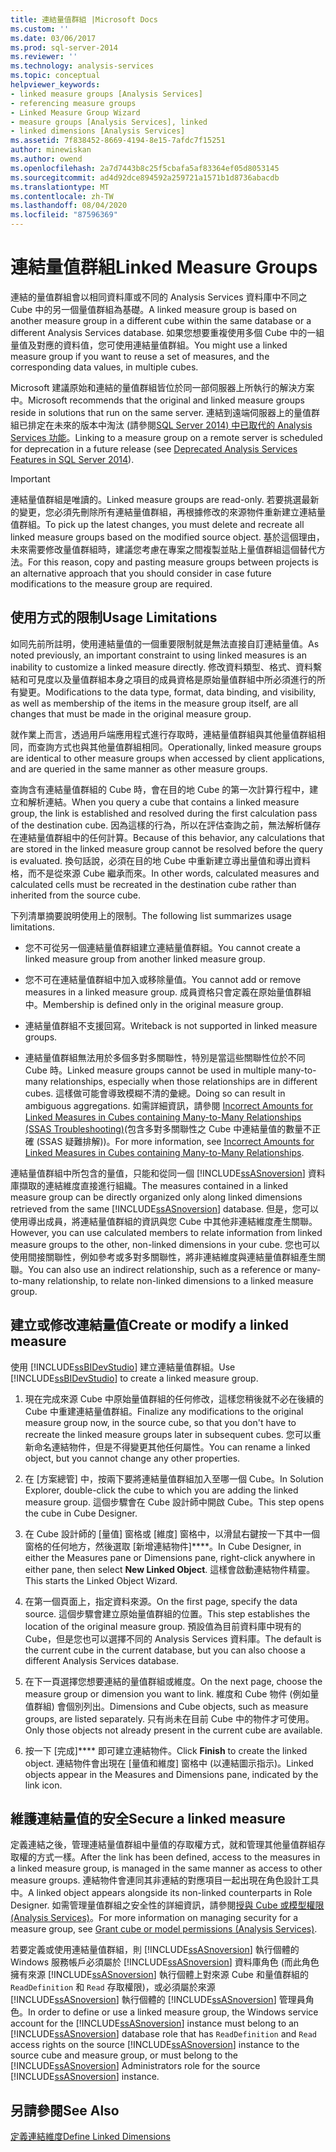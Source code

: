 ```yaml
---
title: 連結量值群組 |Microsoft Docs
ms.custom: ''
ms.date: 03/06/2017
ms.prod: sql-server-2014
ms.reviewer: ''
ms.technology: analysis-services
ms.topic: conceptual
helpviewer_keywords:
- linked measure groups [Analysis Services]
- referencing measure groups
- Linked Measure Group Wizard
- measure groups [Analysis Services], linked
- linked dimensions [Analysis Services]
ms.assetid: 7f838452-8669-4194-8e15-7afdc7f15251
author: minewiskan
ms.author: owend
ms.openlocfilehash: 2a7d7443b8c25f5cbafa5af83364ef05d8053145
ms.sourcegitcommit: ad4d92dce894592a259721a1571b1d8736abacdb
ms.translationtype: MT
ms.contentlocale: zh-TW
ms.lasthandoff: 08/04/2020
ms.locfileid: "87596369"
---
```

# <a name="linked-measure-groups"></a><span data-ttu-id="b1604-102">連結量值群組</span><span class="sxs-lookup"><span data-stu-id="b1604-102">Linked Measure Groups</span></span>
  <span data-ttu-id="b1604-103">連結的量值群組會以相同資料庫或不同的 Analysis Services 資料庫中不同之 Cube 中的另一個量值群組為基礎。</span><span class="sxs-lookup"><span data-stu-id="b1604-103">A linked measure group is based on another measure group in a different cube within the same database or a different Analysis Services database.</span></span> <span data-ttu-id="b1604-104">如果您想要重複使用多個 Cube 中的一組量值及對應的資料值，您可使用連結量值群組。</span><span class="sxs-lookup"><span data-stu-id="b1604-104">You might use a linked measure group if you want to reuse a set of measures, and the corresponding data values, in multiple cubes.</span></span>  
  
 <span data-ttu-id="b1604-105">Microsoft 建議原始和連結的量值群組皆位於同一部伺服器上所執行的解決方案中。</span><span class="sxs-lookup"><span data-stu-id="b1604-105">Microsoft recommends that the original and linked measure groups reside in solutions that run on the same server.</span></span> <span data-ttu-id="b1604-106">連結到遠端伺服器上的量值群組已排定在未來的版本中淘汰 (請參閱[SQL Server 2014) 中已取代的 Analysis Services 功能](../deprecated-analysis-services-features-in-sql-server-2014.md)。</span><span class="sxs-lookup"><span data-stu-id="b1604-106">Linking to a measure group on a remote server is scheduled for deprecation in a future release (see [Deprecated Analysis Services Features in SQL Server 2014](../deprecated-analysis-services-features-in-sql-server-2014.md)).</span></span>  
  
> [!IMPORTANT]  
>  <span data-ttu-id="b1604-107">連結量值群組是唯讀的。</span><span class="sxs-lookup"><span data-stu-id="b1604-107">Linked measure groups are read-only.</span></span> <span data-ttu-id="b1604-108">若要挑選最新的變更，您必須先刪除所有連結量值群組，再根據修改的來源物件重新建立連結量值群組。</span><span class="sxs-lookup"><span data-stu-id="b1604-108">To pick up the latest changes, you must delete and recreate all linked measure groups based on the modified source object.</span></span> <span data-ttu-id="b1604-109">基於這個理由，未來需要修改量值群組時，建議您考慮在專案之間複製並貼上量值群組這個替代方法。</span><span class="sxs-lookup"><span data-stu-id="b1604-109">For this reason, copy and pasting measure groups between projects is an alternative approach that you should consider in case future modifications to the measure group are required.</span></span>  
  
## <a name="usage-limitations"></a><span data-ttu-id="b1604-110">使用方式的限制</span><span class="sxs-lookup"><span data-stu-id="b1604-110">Usage Limitations</span></span>  
 <span data-ttu-id="b1604-111">如同先前所註明，使用連結量值的一個重要限制就是無法直接自訂連結量值。</span><span class="sxs-lookup"><span data-stu-id="b1604-111">As noted previously, an important constraint to using linked measures is an inability to customize a linked measure directly.</span></span> <span data-ttu-id="b1604-112">修改資料類型、格式、資料繫結和可見度以及量值群組本身之項目的成員資格是原始量值群組中所必須進行的所有變更。</span><span class="sxs-lookup"><span data-stu-id="b1604-112">Modifications to the data type, format, data binding, and visibility, as well as membership of the items in the measure group itself, are all changes that must be made in the original measure group.</span></span>  
  
 <span data-ttu-id="b1604-113">就作業上而言，透過用戶端應用程式進行存取時，連結量值群組與其他量值群組相同，而查詢方式也與其他量值群組相同。</span><span class="sxs-lookup"><span data-stu-id="b1604-113">Operationally, linked measure groups are identical to other measure groups when accessed by client applications, and are queried in the same manner as other measure groups.</span></span>  
  
 <span data-ttu-id="b1604-114">查詢含有連結量值群組的 Cube 時，會在目的地 Cube 的第一次計算行程中，建立和解析連結。</span><span class="sxs-lookup"><span data-stu-id="b1604-114">When you query a cube that contains a linked measure group, the link is established and resolved during the first calculation pass of the destination cube.</span></span> <span data-ttu-id="b1604-115">因為這樣的行為，所以在評估查詢之前，無法解析儲存在連結量值群組中的任何計算。</span><span class="sxs-lookup"><span data-stu-id="b1604-115">Because of this behavior, any calculations that are stored in the linked measure group cannot be resolved before the query is evaluated.</span></span> <span data-ttu-id="b1604-116">換句話說，必須在目的地 Cube 中重新建立導出量值和導出資料格，而不是從來源 Cube 繼承而來。</span><span class="sxs-lookup"><span data-stu-id="b1604-116">In other words, calculated measures and calculated cells must be recreated in the destination cube rather than inherited from the source cube.</span></span>  
  
 <span data-ttu-id="b1604-117">下列清單摘要說明使用上的限制。</span><span class="sxs-lookup"><span data-stu-id="b1604-117">The following list summarizes usage limitations.</span></span>  
  
-   <span data-ttu-id="b1604-118">您不可從另一個連結量值群組建立連結量值群組。</span><span class="sxs-lookup"><span data-stu-id="b1604-118">You cannot create a linked measure group from another linked measure group.</span></span>  
  
-   <span data-ttu-id="b1604-119">您不可在連結量值群組中加入或移除量值。</span><span class="sxs-lookup"><span data-stu-id="b1604-119">You cannot add or remove measures in a linked measure group.</span></span> <span data-ttu-id="b1604-120">成員資格只會定義在原始量值群組中。</span><span class="sxs-lookup"><span data-stu-id="b1604-120">Membership is defined only in the original measure group.</span></span>  
  
-   <span data-ttu-id="b1604-121">連結量值群組不支援回寫。</span><span class="sxs-lookup"><span data-stu-id="b1604-121">Writeback is not supported in linked measure groups.</span></span>  
  
-   <span data-ttu-id="b1604-122">連結量值群組無法用於多個多對多關聯性，特別是當這些關聯性位於不同 Cube 時。</span><span class="sxs-lookup"><span data-stu-id="b1604-122">Linked measure groups cannot be used in multiple many-to-many relationships, especially when those relationships are in different cubes.</span></span> <span data-ttu-id="b1604-123">這樣做可能會導致模糊不清的彙總。</span><span class="sxs-lookup"><span data-stu-id="b1604-123">Doing so can result in ambiguous aggregations.</span></span> <span data-ttu-id="b1604-124">如需詳細資訊，請參閱 [Incorrect Amounts for Linked Measures in Cubes containing Many-to-Many Relationships (SSAS Troubleshooting)](https://social.technet.microsoft.com/wiki/contents/articles/22911.incorrect-amounts-for-linked-measures-in-cubes-containing-many-to-many-relationships-ssas-troubleshooting.aspx)(包含多對多關聯性之 Cube 中連結量值的數量不正確 (SSAS 疑難排解))。</span><span class="sxs-lookup"><span data-stu-id="b1604-124">For more information, see [Incorrect Amounts for Linked Measures in Cubes containing Many-to-Many Relationships](https://social.technet.microsoft.com/wiki/contents/articles/22911.incorrect-amounts-for-linked-measures-in-cubes-containing-many-to-many-relationships-ssas-troubleshooting.aspx).</span></span>  
  
 <span data-ttu-id="b1604-125">連結量值群組中所包含的量值，只能和從同一個 [!INCLUDE[ssASnoversion](../../includes/ssasnoversion-md.md)] 資料庫擷取的連結維度直接進行組織。</span><span class="sxs-lookup"><span data-stu-id="b1604-125">The measures contained in a linked measure group can be directly organized only along linked dimensions retrieved from the same [!INCLUDE[ssASnoversion](../../includes/ssasnoversion-md.md)] database.</span></span> <span data-ttu-id="b1604-126">但是，您可以使用導出成員，將連結量值群組的資訊與您 Cube 中其他非連結維度產生關聯。</span><span class="sxs-lookup"><span data-stu-id="b1604-126">However, you can use calculated members to relate information from linked measure groups to the other, non-linked dimensions in your cube.</span></span> <span data-ttu-id="b1604-127">您也可以使用間接關聯性，例如參考或多對多關聯性，將非連結維度與連結量值群組產生關聯。</span><span class="sxs-lookup"><span data-stu-id="b1604-127">You can also use an indirect relationship, such as a reference or many-to-many relationship, to relate non-linked dimensions to a linked measure group.</span></span>  
  
## <a name="create-or-modify-a-linked-measure"></a><span data-ttu-id="b1604-128">建立或修改連結量值</span><span class="sxs-lookup"><span data-stu-id="b1604-128">Create or modify a linked measure</span></span>  
 <span data-ttu-id="b1604-129">使用 [!INCLUDE[ssBIDevStudio](../../includes/ssbidevstudio-md.md)] 建立連結量值群組。</span><span class="sxs-lookup"><span data-stu-id="b1604-129">Use [!INCLUDE[ssBIDevStudio](../../includes/ssbidevstudio-md.md)] to create a linked measure group.</span></span>  
  
1.  <span data-ttu-id="b1604-130">現在完成來源 Cube 中原始量值群組的任何修改，這樣您稍後就不必在後續的 Cube 中重建連結量值群組。</span><span class="sxs-lookup"><span data-stu-id="b1604-130">Finalize any modifications to the original measure group now, in the source cube, so that you don't have to recreate the linked measure groups later in subsequent cubes.</span></span> <span data-ttu-id="b1604-131">您可以重新命名連結物件，但是不得變更其他任何屬性。</span><span class="sxs-lookup"><span data-stu-id="b1604-131">You can rename a linked object, but you cannot change any other properties.</span></span>  
  
2.  <span data-ttu-id="b1604-132">在 [方案總管] 中，按兩下要將連結量值群組加入至哪一個 Cube。</span><span class="sxs-lookup"><span data-stu-id="b1604-132">In Solution Explorer, double-click the cube to which you are adding the linked measure group.</span></span> <span data-ttu-id="b1604-133">這個步驟會在 Cube 設計師中開啟 Cube。</span><span class="sxs-lookup"><span data-stu-id="b1604-133">This step opens the cube in Cube Designer.</span></span>  
  
3.  <span data-ttu-id="b1604-134">在 Cube 設計師的 [量值] 窗格或 [維度] 窗格中，以滑鼠右鍵按一下其中一個窗格的任何地方，然後選取 [新增連結物件]\*\*\*\*。</span><span class="sxs-lookup"><span data-stu-id="b1604-134">In Cube Designer, in either the Measures pane or Dimensions pane, right-click anywhere in either pane, then select **New Linked Object**.</span></span> <span data-ttu-id="b1604-135">這樣會啟動連結物件精靈。</span><span class="sxs-lookup"><span data-stu-id="b1604-135">This starts the Linked Object Wizard.</span></span>  
  
4.  <span data-ttu-id="b1604-136">在第一個頁面上，指定資料來源。</span><span class="sxs-lookup"><span data-stu-id="b1604-136">On the first page, specify the data source.</span></span> <span data-ttu-id="b1604-137">這個步驟會建立原始量值群組的位置。</span><span class="sxs-lookup"><span data-stu-id="b1604-137">This step establishes the location of the original measure group.</span></span> <span data-ttu-id="b1604-138">預設值為目前資料庫中現有的 Cube，但是您也可以選擇不同的 Analysis Services 資料庫。</span><span class="sxs-lookup"><span data-stu-id="b1604-138">The default is the current cube in the current database, but you can also choose a different Analysis Services database.</span></span>  
  
5.  <span data-ttu-id="b1604-139">在下一頁選擇您想要連結的量值群組或維度。</span><span class="sxs-lookup"><span data-stu-id="b1604-139">On the next page, choose the measure group or dimension you want to link.</span></span> <span data-ttu-id="b1604-140">維度和 Cube 物件 (例如量值群組) 會個別列出。</span><span class="sxs-lookup"><span data-stu-id="b1604-140">Dimensions and Cube objects, such as measure groups, are listed separately.</span></span> <span data-ttu-id="b1604-141">只有尚未在目前 Cube 中的物件才可使用。</span><span class="sxs-lookup"><span data-stu-id="b1604-141">Only those objects not already present in the current cube are available.</span></span>  
  
6.  <span data-ttu-id="b1604-142">按一下 [完成]\*\*\*\* 即可建立連結物件。</span><span class="sxs-lookup"><span data-stu-id="b1604-142">Click **Finish** to create the linked object.</span></span> <span data-ttu-id="b1604-143">連結物件會出現在 [量值和維度] 窗格中 (以連結圖示指示)。</span><span class="sxs-lookup"><span data-stu-id="b1604-143">Linked objects appear in the Measures and Dimensions pane, indicated by the link icon.</span></span>  
  
## <a name="secure-a-linked-measure"></a><span data-ttu-id="b1604-144">維護連結量值的安全</span><span class="sxs-lookup"><span data-stu-id="b1604-144">Secure a linked measure</span></span>  
 <span data-ttu-id="b1604-145">定義連結之後，管理連結量值群組中量值的存取權方式，就和管理其他量值群組存取權的方式一樣。</span><span class="sxs-lookup"><span data-stu-id="b1604-145">After the link has been defined, access to the measures in a linked measure group, is managed in the same manner as access to other measure groups.</span></span> <span data-ttu-id="b1604-146">連結物件會連同其非連結的對應項目一起出現在角色設計工具中。</span><span class="sxs-lookup"><span data-stu-id="b1604-146">A linked object appears alongside its non-linked counterparts in Role Designer.</span></span> <span data-ttu-id="b1604-147">如需管理量值群組之安全性的詳細資訊，請參閱[授與 Cube 或模型權限 &#40;Analysis Services&#41;](grant-cube-or-model-permissions-analysis-services.md)。</span><span class="sxs-lookup"><span data-stu-id="b1604-147">For more information on managing security for a measure group, see [Grant cube or model permissions &#40;Analysis Services&#41;](grant-cube-or-model-permissions-analysis-services.md).</span></span>  
  
 <span data-ttu-id="b1604-148">若要定義或使用連結量值群組，則 [!INCLUDE[ssASnoversion](../../includes/ssasnoversion-md.md)] 執行個體的 Windows 服務帳戶必須屬於 [!INCLUDE[ssASnoversion](../../includes/ssasnoversion-md.md)] 資料庫角色 (而此角色擁有來源 [!INCLUDE[ssASnoversion](../../includes/ssasnoversion-md.md)] 執行個體上對來源 Cube 和量值群組的 `ReadDefinition` 和 `Read` 存取權限)，或必須屬於來源 [!INCLUDE[ssASnoversion](../../includes/ssasnoversion-md.md)] 執行個體的 [!INCLUDE[ssASnoversion](../../includes/ssasnoversion-md.md)] 管理員角色。</span><span class="sxs-lookup"><span data-stu-id="b1604-148">In order to define or use a linked measure group, the Windows service account for the [!INCLUDE[ssASnoversion](../../includes/ssasnoversion-md.md)] instance must belong to an [!INCLUDE[ssASnoversion](../../includes/ssasnoversion-md.md)] database role that has `ReadDefinition` and `Read` access rights on the source [!INCLUDE[ssASnoversion](../../includes/ssasnoversion-md.md)] instance to the source cube and measure group, or must belong to the [!INCLUDE[ssASnoversion](../../includes/ssasnoversion-md.md)] Administrators role for the source [!INCLUDE[ssASnoversion](../../includes/ssasnoversion-md.md)] instance.</span></span>  
  
## <a name="see-also"></a><span data-ttu-id="b1604-149">另請參閱</span><span class="sxs-lookup"><span data-stu-id="b1604-149">See Also</span></span>  
 [<span data-ttu-id="b1604-150">定義連結維度</span><span class="sxs-lookup"><span data-stu-id="b1604-150">Define Linked Dimensions</span></span>](define-linked-dimensions.md)  
  
  
